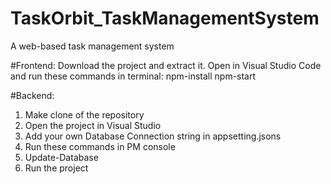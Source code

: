 # TaskOrbit_TaskManagementSystem
A web-based task management system


#Frontend:
Download the project and extract it.
Open in Visual Studio Code and run these commands in terminal:
npm-install
npm-start

#Backend:
1. Make clone of the repository 
2. Open the project in Visual Studio 
3. Add your own Database Connection string in appsetting.jsons 
4. Run these commands in PM console 
5. Update-Database
6. Run the project
